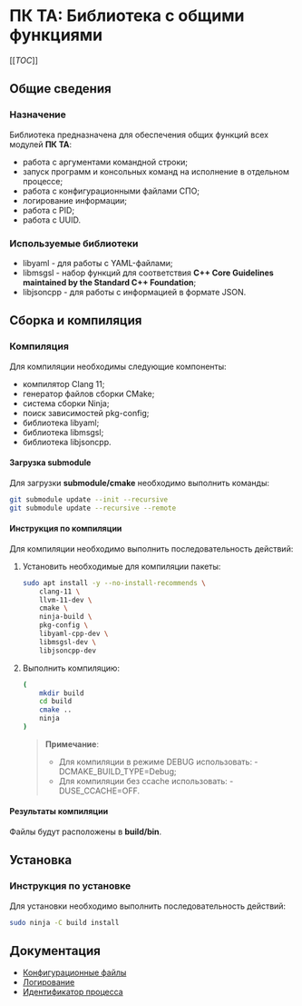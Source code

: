 # ПК ТА: Библиотека с общими функциями

[[_TOC_]]

## Общие сведения

### Назначение

Библиотека предназначена для обеспечения общих функций всех модулей
**ПК ТА**:

- работа с аргументами командной строки;
- запуск программ и консольных команд на исполнение в отдельном процессе;
- работа с конфигурационными файлами СПО;
- логирование информации;
- работа с PID;
- работа с UUID.

### Используемые библиотеки

- libyaml - для работы с YAML-файлами;
- libmsgsl - набор функций для соответствия
  **C++ Core Guidelines maintained by the Standard C++ Foundation**;
- libjsoncpp - для работы с информацией в формате JSON.

## Сборка и компиляция

### Компиляция

Для компиляции необходимы следующие компоненты:

- компилятор Clang 11;
- генератор файлов сборки CMake;
- система сборки Ninja;
- поиск зависимостей pkg-config;
- библиотека libyaml;
- библиотека libmsgsl;
- библиотека libjsoncpp.

#### Загрузка submodule

Для загрузки **submodule/cmake** необходимо выполнить команды:

```sh
git submodule update --init --recursive
git submodule update --recursive --remote
```

#### Инструкция по компиляции

Для компиляции необходимо выполнить последовательность действий:

1. Установить необходимые для компиляции пакеты:

    ```sh
    sudo apt install -y --no-install-recommends \
        clang-11 \
        llvm-11-dev \
        cmake \
        ninja-build \
        pkg-config \
        libyaml-cpp-dev \
        libmsgsl-dev \
        libjsoncpp-dev
    ```

2. Выполнить компиляцию:

    ```sh
    (
        mkdir build
        cd build
        cmake ..
        ninja
    )
    ```

    >**Примечание**:
    >
    > - Для компиляции в режиме DEBUG использовать: -DCMAKE_BUILD_TYPE=Debug;
    > - Для компиляции без ccache использовать: -DUSE_CCACHE=OFF.

#### Результаты компиляции

Файлы будут расположены в **build/bin**.

## Установка

### Инструкция по установке

Для установки необходимо выполнить последовательность действий:

```sh
sudo ninja -C build install
```

## Документация

- [Конфигурационные файлы](./doc/config.md)
- [Логирование](./doc/logging.md)
- [Идентификатор процесса](./doc/pid.md)
